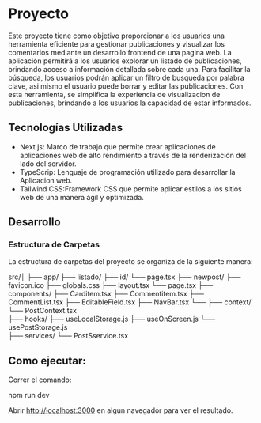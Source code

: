 # Proyecto 

Este proyecto tiene como objetivo proporcionar a los usuarios una herramienta eficiente para gestionar publicaciones y visualizar los comentarios mediante un desarrollo frontend de una pagina web. La aplicación permitirá a los usuarios explorar un listado de publicaciones, brindando acceso a información detallada sobre cada una. Para facilitar la búsqueda, los usuarios podrán aplicar un filtro de busqueda por palabra clave, asi mismo el usuario puede borrar y editar las publicaciones. Con esta herramienta, se simplifica la experiencia de visualizacion de publicaciones, brindando a los usuarios la capacidad de estar informados.

## Tecnologías Utilizadas

- Next.js: Marco de trabajo que permite crear aplicaciones de aplicaciones web de alto rendimiento a través de la renderización del lado del servidor.
- TypeScrip: Lenguaje de programación utilizado para desarrollar la Aplicacion web.
- Tailwind CSS:Framework CSS que permite aplicar estilos a los sitios web de una manera ágil y optimizada. 

## Desarrollo

### Estructura de Carpetas

La estructura de carpetas del proyecto se organiza de la siguiente manera:

src/│
├── app/
    ├── listado/
        ├── id/
            └── page.tsx
    ├── newpost/
        ├── favicon.ico
        ├── globals.css
        ├── layout.tsx
        └── page.tsx
    ├── components/
        ├── Carditem.tsx
        ├── Commentitem.tsx
        ├── CommentList.tsx
        ├── EditableField.tsx 
        ├── NavBar.tsx 
        └──
  ├── context/ 
        └──  PostContext.tsx      
  ├── hooks/
        ├── useLocalStorage.js
        ├── useOnScreen.js
        └── usePostStorage.js   
  ├── services/ 
        └── PostSservice.tsx      

## Como ejecutar:
Correr el comando:

npm run dev

Abrir [http://localhost:3000](http://localhost:3000) en algun navegador para ver el resultado.
